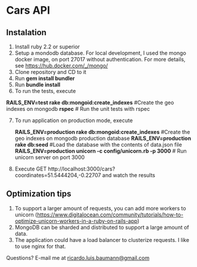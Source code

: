 # Cars API

## Instalation
1. Install ruby 2.2 or superior
2. Setup a mondodb database. For local development, I used the mongo docker image, on port 27017 without authentication. For more details, see https://hub.docker.com/_/mongo/
3. Clone repository and CD to it
4. Run <strong>gem install bundler</strong>
5. Run <strong>bundle install</strong>
6. To run the tests, execute 

  <strong>RAILS_ENV=test rake db:mongoid:create_indexes</strong> #Create the geo indexes on mongodb
  <strong>rspec</strong> # Run the unit tests with rspec

7. To run application on production mode, execute 

    <strong>RAILS_ENV=production rake db:mongoid:create_indexes</strong> #Create the geo indexes on mongodb production database
    <strong>RAILS_ENV=production rake db:seed</strong> #Load the database with the contents of data.json file
    <strong>RAILS_ENV=production unicorn -c config/unicorn.rb -p 3000</strong> # Run unicorn server on port 3000

8. Execute GET http://localhost:3000/cars?coordinates=51.5444204,-0.22707 and watch the results

## Optimization tips
1. To support a larger amount of requests, you can add more workers to unicorn (https://www.digitalocean.com/community/tutorials/how-to-optimize-unicorn-workers-in-a-ruby-on-rails-app)
2. MongoDB can be sharded and distributed to support a large amount of data. 
3. The application could have a load balancer to clusterize requests. I like to use nginx for that. 


Questions? E-mail me at ricardo.luis.baumann@gmail.com
